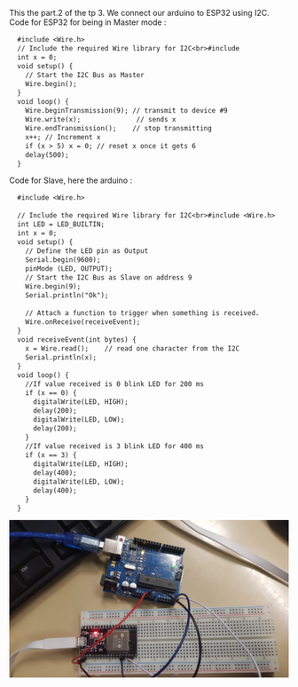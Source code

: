 This the part.2 of the tp 3.
We connect our arduino to ESP32 using I2C.
Code for ESP32 for being in Master mode :

      #include <Wire.h>
      // Include the required Wire library for I2C<br>#include 
      int x = 0;
      void setup() {
        // Start the I2C Bus as Master
        Wire.begin(); 
      }
      void loop() {
        Wire.beginTransmission(9); // transmit to device #9
        Wire.write(x);              // sends x 
        Wire.endTransmission();    // stop transmitting
        x++; // Increment x
        if (x > 5) x = 0; // reset x once it gets 6
        delay(500);
      }
      

Code for Slave, here the arduino :

      #include <Wire.h>

      // Include the required Wire library for I2C<br>#include <Wire.h>
      int LED = LED_BUILTIN;
      int x = 0;
      void setup() {
        // Define the LED pin as Output
        Serial.begin(9600);
        pinMode (LED, OUTPUT);
        // Start the I2C Bus as Slave on address 9
        Wire.begin(9);
        Serial.println("Ok"); 

        // Attach a function to trigger when something is received.
        Wire.onReceive(receiveEvent);
      }
      void receiveEvent(int bytes) {
        x = Wire.read();    // read one character from the I2C
        Serial.println(x); 
      }
      void loop() {
        //If value received is 0 blink LED for 200 ms
        if (x == 0) {
          digitalWrite(LED, HIGH);
          delay(200);
          digitalWrite(LED, LOW);
          delay(200);
        }
        //If value received is 3 blink LED for 400 ms
        if (x == 3) {
          digitalWrite(LED, HIGH);
          delay(400);
          digitalWrite(LED, LOW);
          delay(400);
        }
      }
      
![ARDUINOESP32](https://github.com/institut-galilee/NASTA/blob/master/TP/TP3/2/WhatsApp%20Image%202019-11-30%20at%2018.49.17.jpeg)
  

